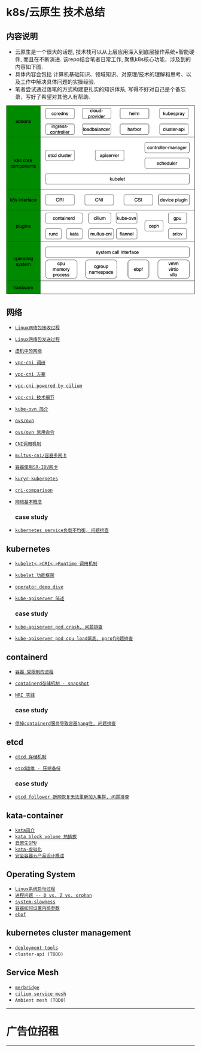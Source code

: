 # k8s/云原生 技术总结


## 内容说明

- 云原生是一个很大的话题, 技术栈可以从上层应用深入到底层操作系统+智能硬件, 而且在不断演进. 该repo结合笔者日常工作, 聚焦k8s核心功能，涉及到的内容如下图.
- 具体内容会包括 计算机基础知识、领域知识、对原理/技术的理解和思考、以及工作中解决具体问题的实操经验.
- 笔者尝试通过落笔的方式构建更扎实的知识体系, 写得不好对自己是个备忘录，写好了希望对其他人有帮助.

![k8s-stacks](pics/k8s-stacks.png)

## 网络
- [`Linux网络包接收过程`](network/RX.md)
- [`Linux网络包发送过程`](network/TX.md)
- [`虚机中的网络`](network/network-in-vm.md)
- [`vpc-cni 调研`](network/vpc-cni-survey.md)
- [`vpc-cni 方案`](network/vpc-cni-architecture.md)
- [`vpc-cni powered by cilium`](network/vpc-cni-cilium.md)
- [`vpc-cni 技术细节`](network/vpc-cni-details.md)
- [`kube-ovn 简介`](network/kube-ovn.md)
- [`ovs/ovn`](network/ovn.md)
- [`ovs/ovn 常用命令`](network/ovn-cheat-sheet.md)
- [`CNI调用机制`](network/CNI.md)
- [`multus-cni/容器多网卡`](network/multiple-cni.md)
- [`容器使用SR-IOV网卡`](network/sriov.md)
- [`kuryr-kubernetes`](network/kuryr.md)
- [`cni-comparison`](network/cni-comparison.md)
- [`网络基本概念`](network/network-basic.md)

  ### case study
- [`kubernetes service负载不均衡, 问题排查`](network/k8s-svc-lb.md)


## kubernetes
- [`kubelet<->CRI<->Runtime 调用机制`](kubernetes/CRI.md)
- [`kubelet 功能框架`](kubernetes/kubelet/startup.md)
- [`operator deep dive`](kubernetes/operator.md)
- [`kube-apiserver 简述`](kubernetes/kube-apiserver.md)

  ### case study
- [`kube-apiserver pod crash, 问题排查`](kubernetes/kube-apiserver-crash.md)
- [`kube-apiserver pod cpu load飙高, pprof问题排查`](kubernetes/kube-apiserver-pprof.md)


## containerd
- [`容器 受限制的进程`](containerd/basic.md)
- [`containerd存储机制 - snapshot`](containerd/snapshot.md)
- [`NRI 实践`](containerd/nri.md)

  ### case study
- [`停掉containerd服务导致容器hang住, 问题排查`](containerd/pipe.md)


## etcd
- [`etcd 存储机制`](etcd/storage.md)
- [`etcd运维 - 压缩备份`](etcd/maintain.md)

  ### case study
- [`etcd follower 断网恢复无法重新加入集群, 问题排查`](etcd/rejoin.md)


## kata-container
- [`kata简介`](kata-container/kata-container.md)
- [`kata block volume 热插拔`](kata-container/hot-plug.md)
- [`云原生GPU`](kata-container/GPU.md)
- [`kata-虚拟化`](kata-container/virtualization.md)
- [`安全容器云产品设计概述`](kata-container/ecr.md)


## Operating System
- [`Linux系统启动过程`](operating-system/linux-startup.md)
- [`进程问题 -- D vs. Z vs. orphan`](operating-system/process.md)
- [`system-slowness`](operating-system/system-slowness.md)
- [`容器如何设置内核参数`](operating-system/sysctls.md)  
- [`ebpf`](operating-system/ebpf.md)


## kubernetes cluster management
- [`deployment tools`](cluster-lifecycle)
- `cluster-api (TODO)`


## Service Mesh
- [`merbridge`](service-mesh/merbridge.md)
- [`cilium service mesh`](service-mesh/cilium-service-mesh.md)
- `Ambient mesh (TODO)`


*********************************
# 广告位招租
*********************************